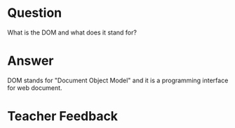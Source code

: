 # Question
What is the DOM and what does it stand for?

# Answer

DOM stands for "Document Object Model" and it is a programming interface for web document.

# Teacher Feedback